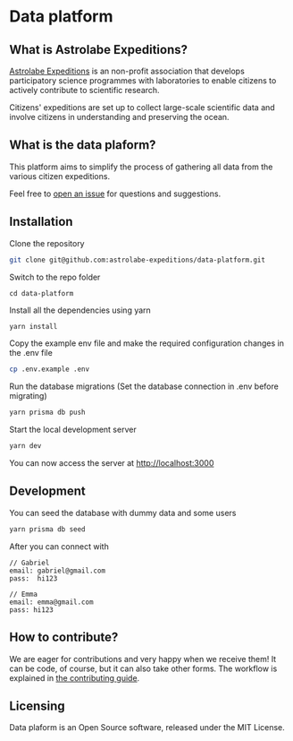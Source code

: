 # Data platform

## What is Astrolabe Expeditions?

[Astrolabe Expeditions](https://www.astrolabe-expeditions.org/) is an non-profit association that develops participatory science programmes with
laboratories to enable citizens to actively contribute to scientific research.

Citizens' expeditions are set up to collect large-scale scientific data and involve citizens in understanding and preserving the ocean.

## What is the data plaform?

This platform aims to simplify the process of gathering all data from the various citizen expeditions.

Feel free to [open an issue](https://github.com/astrolabe-expeditions/data-platform/issues/new) for questions and suggestions.

## Installation

Clone the repository

```bash
git clone git@github.com:astrolabe-expeditions/data-platform.git
```

Switch to the repo folder

```
cd data-platform
```

Install all the dependencies using yarn

```bash
yarn install
```

Copy the example env file and make the required configuration changes in the .env file

```bash
cp .env.example .env
```

Run the database migrations (Set the database connection in .env before migrating)

```bash
yarn prisma db push
```

Start the local development server

```bash
yarn dev
```

You can now access the server at [http://localhost:3000](http://localhost:3000)

## Development

You can seed the database with dummy data and some users

```bash
yarn prisma db seed
```

After you can connect with

```
// Gabriel
email: gabriel@gmail.com
pass:  hi123

// Emma
email: emma@gmail.com
pass: hi123
```

## How to contribute?

We are eager for contributions and very happy when we receive them! It can be code, of course, but it can also take other forms. The workflow is explained in [the contributing guide](https://github.com/astrolabe-expeditions/data-platform/blob/dev/docs/CONTRIBUTING.md).

## Licensing

Data plaform is an Open Source software, released under the MIT License.
